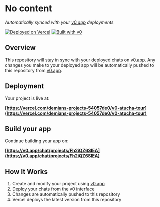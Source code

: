 # No content

*Automatically synced with your [v0.app](https://v0.app) deployments*

[![Deployed on Vercel](https://img.shields.io/badge/Deployed%20on-Vercel-black?style=for-the-badge&logo=vercel)](https://vercel.com/demians-projects-54057de0/v0-atucha-tour)
[![Built with v0](https://img.shields.io/badge/Built%20with-v0.app-black?style=for-the-badge)](https://v0.app/chat/projects/Fh2iQZ6SIEA)

## Overview

This repository will stay in sync with your deployed chats on [v0.app](https://v0.app).
Any changes you make to your deployed app will be automatically pushed to this repository from [v0.app](https://v0.app).

## Deployment

Your project is live at:

**[https://vercel.com/demians-projects-54057de0/v0-atucha-tour](https://vercel.com/demians-projects-54057de0/v0-atucha-tour)**

## Build your app

Continue building your app on:

**[https://v0.app/chat/projects/Fh2iQZ6SIEA](https://v0.app/chat/projects/Fh2iQZ6SIEA)**

## How It Works

1. Create and modify your project using [v0.app](https://v0.app)
2. Deploy your chats from the v0 interface
3. Changes are automatically pushed to this repository
4. Vercel deploys the latest version from this repository
